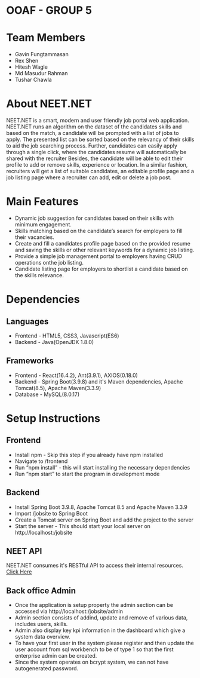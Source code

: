 # OOAF - GROUP 5

# Team Members
- Gavin Fungtammasan
- Rex Shen
- Hitesh Wagle
- Md Masudur Rahman
- Tushar Chawla

# About NEET.NET
NEET.NET is a smart, modern and user friendly job portal web application. NEET.NET runs an algorithm on the dataset of the candidates skills and based on the match, a candidate will be prompted with a list of jobs to apply. The presented list can be sorted based on the relevancy of their skills to aid the job searching process. Further, candidates can easily apply through a single click, where the candidates resume will automatically be shared with the recruiter Besides, the candidate will be able to edit their profile to add or remove skills, experience or location. In a similar fashion, recruiters will get a list of suitable candidates, an editable profile page and a job listing page where a recruiter can add, edit or delete a job post.

# Main Features
 - Dynamic job suggestion for candidates based on their skills with minimum engagement.
 - Skills matching based on the candidate’s search for employers to fill their vacancies.
 - Create and fill a candidates profile page based on the provided resume and saving the skills or other relevant keywords for a dynamic job listing.
 - Provide a simple job management portal to employers having CRUD operations onthe job listing. 
 - Candidate listing page for employers to shortlist a candidate based on the skills relevance.
 
# Dependencies
## Languages
  - Frontend - HTML5, CSS3, Javascript(ES6)
  - Backend - Java(OpenJDK 1.8.0)
## Frameworks
  - Frontend - React(16.4.2), Ant(3.9.1), AXIOS(0.18.0)
  - Backend - Spring Boot(3.9.8) and it's Maven dependencies, Apache Tomcat(8.5), Apache Maven(3.3.9)
  - Database - MySQL(8.0.17)
  
# Setup Instructions
## Frontend
  - Install npm - Skip this step if you already have npm installed
  - Navigate to <project directory/>/frontend
  - Run “npm install” - this will start installing the necessary dependencies
  - Run “npm start” to start the program in development mode
 
## Backend
  - Install Spring Boot 3.9.8, Apache Tomcat 8.5 and Apache Maven 3.3.9
  - Import <project directory>/jobsite to Spring Boot
  - Create a Tomcat server on Spring Boot and add the project to the server
  - Start the server - This should start your local server on http://localhost:<port>/jobsite


## NEET API
NEET.NET consumes it's RESTful API to access their internal resources.
[Click Here](https://app.swaggerhub.com/apis-docs/NEET8/NEET/1-oas3)

## Back office Admin

  - Once the application is setup property the admin section can be accessed via http://localhost:<port>/jobsite/admin
  - Admin section consists of addind, update and remove of various data, includes users, skills.
  - Admin also display key kpi information in the dashboard which give a system data overview.
  - To have your first user in the system please register and then update the user account from sql workbench to be of type 1 so that the first enterprise admin can be created.
  - Since the system operates on bcrypt system, we can not have autogenerated password.




